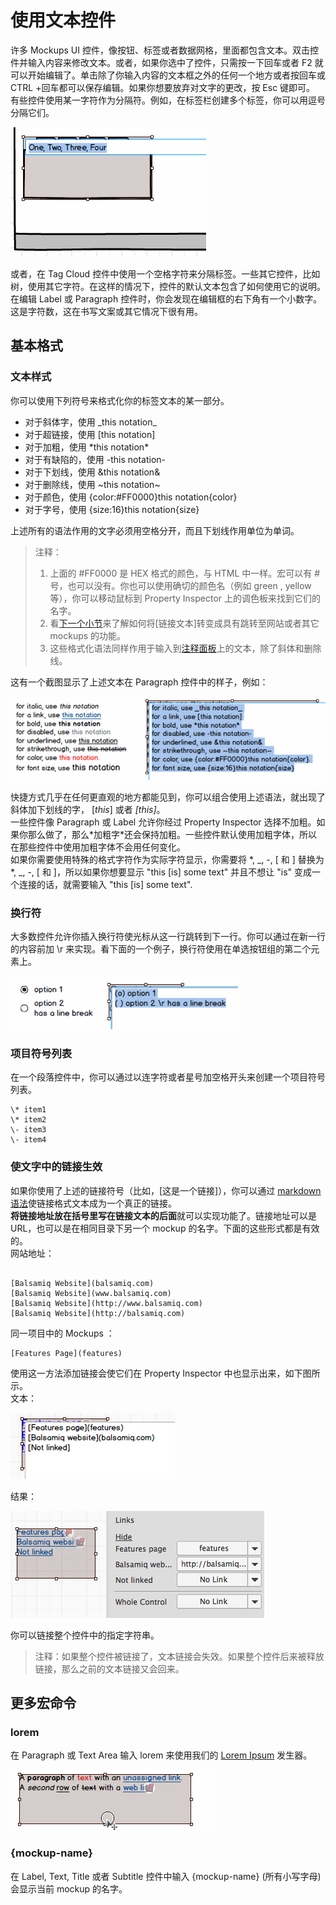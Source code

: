 # 使用文本控件

许多 Mockups UI 控件，像按钮、标签或者数据网格，里面都包含文本。双击控件并输入内容来修改文本。或者，如果你选中了控件，只需按一下回车或者 F2 就可以开始编辑了。单击除了你输入内容的文本框之外的任何一个地方或者按回车或 CTRL +回车都可以保存编辑。如果你想要放弃对文字的更改，按 Esc 键即可。  
有些控件使用某一字符作为分隔符。例如，在标签栏创建多个标签，你可以用逗号分隔它们。  

![FirstMockup-tabs_edit.png](images/FirstMockup-tabs_edit.png)  

或者，在 Tag Cloud 控件中使用一个空格字符来分隔标签。一些其它控件，比如树，使用其它字符。在这样的情况下，控件的默认文本包含了如何使用它的说明。  
在编辑 Label 或 Paragraph 控件时，你会发现在编辑框的右下角有一个小数字。这是字符数，这在书写文案或其它情况下很有用。  

## 基本格式

### 文本样式

你可以使用下列符号来格式化你的标签文本的某一部分。

- 对于斜体字，使用 \_this notation\_
- 对于超链接，使用 [this notation]
- 对于加粗，使用 \*this notation\*
- 对于有缺陷的，使用 -this notation-
- 对于下划线，使用 &this notation&
- 对于删除线，使用 ~this notation~
- 对于颜色，使用 {color:#FF0000}this notation{color}
- 对于字号，使用 {size:16}this notation{size}

上述所有的语法作用的文字必须用空格分开，而且下划线作用单位为单词。  

>注释：  
>1. 上面的 #FF0000 是 HEX 格式的颜色，与 HTML 中一样。宏可以有 # 号，也可以没有。你也可以使用确切的颜色名（例如 green , yellow 等），你可以移动鼠标到 Property Inspector 上的调色板来找到它们的名字。  
>2. 看[下一个小节](http://support.balsamiq.com/customer/portal/articles/110121-working-with-text#linking)来了解如何将[链接文本]转变成具有跳转至网站或者其它 mockups 的功能。  
>3. 这些格式化语法同样作用于输入到[注释面板](http://support.balsamiq.com/customer/portal/articles/110114#notes)上的文本，除了斜体和删除线。

这有一个截图显示了上述文本在 Paragraph 控件中的样子，例如：

![italiclinksbold.png](images/italiclinksbold.png)

快捷方式几乎在任何更直观的地方都能见到，你可以组合使用上述语法，就出现了斜体加下划线的字， [_this_] 或者 _[this]_。  
一些控件像 Paragraph 或 Label 允许你经过 Property Inspector 选择不加粗。如果你那么做了，那么\*加粗字\*还会保持加粗。一些控件默认使用加粗字体，所以在那些控件中使用加粗字体不会用任何变化。  
如果你需要使用特殊的格式字符作为实际字符显示，你需要将 *, _, -, [ 和 ] 替换为  \*, \_, \-, \[ 和 \]，所以如果你想要显示 "this [is] some text" 并且不想让 "is" 变成一个连接的话，就需要输入 "this \[is\] some text".  

### 换行符

大多数控件允许你插入换行符使光标从这一行跳转到下一行。你可以通过在新一行的内容前加 \r 来实现。看下面的一个例子，换行符使用在单选按钮组的第二个元素上。

![linebreak.png](images/linebreak.png)

### 项目符号列表

在一个段落控件中，你可以通过以连字符或者星号加空格开头来创建一个项目符号列表。

```
\* item1  
\* item2  
\- item3  
\- item4  
```

### 使文字中的链接生效

如果你使用了上述的链接符号（比如，[这是一个链接]），你可以通过 [markdown 语法](http://daringfireball.net/projects/markdown/syntax)使链接格式文本成为一个真正的链接。  
**将链接地址放在括号里写在链接文本的后面**就可以实现功能了。链接地址可以是 URL，也可以是在相同目录下另一个 mockup 的名字。下面的这些形式都是有效的。  
网站地址：  

```

[Balsamiq Website](balsamiq.com)
[Balsamiq Website](www.balsamiq.com)
[Balsamiq Website](http://www.balsamiq.com)
[Balsamiq Website](http://balsamiq.com)

```

同一项目中的 Mockups ：

```
[Features Page](features)

```

使用这一方法添加链接会使它们在 Property Inspector 中也显示出来，如下图所示。  
文本：  

![bracket_links-edit.png](images/bracket_links-edit.png)

结果：  

![bracket_links.png](images/bracket_links.png)

你可以链接整个控件中的指定字符串。  

>注释：如果整个控件被链接了，文本链接会失效。如果整个控件后来被释放链接，那么之前的文本链接又会回来。

## 更多宏命令

### lorem

在 Paragraph 或 Text Area 输入 lorem 来使用我们的 [Lorem Ipsum](http://www.lipsum.com/) 发生器。  

![lorem.gif](images/lorem.gif)

### {mockup-name}

在 Label, Text, Title 或者 Subtitle 控件中输入 {mockup-name} (所有小写字母) 会显示当前 mockup 的名字。
